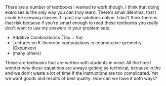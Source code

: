 There are a number of textbooks I wanted to work though.  I think that doing 
exercises is the only way you can truly learn.  There's small dilemma, that I could
be skewing classes if I post my solutions online.  I don't think there is that
risk because if you're smart enough to read these textbooks you really don't 
want to use my answers in your problem sets.

* Additive Combinatorics (Tao + Vu)
* Lectures on K-theoretic computations in enumerative geometry (Okounkov)
* (many others)

These are textbooks that are written with students in mind.  All the time
I wonder why these equations are always getting so technical, because in the end
we don't waste a lot of time if the instructions are too complicated.  Yet
we want goods and results of best quality.  How can we have it both ways?
